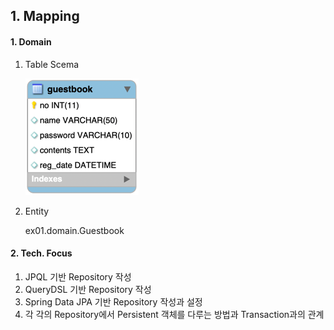 ## 1. Mapping

#### 1. Domain

1. Table Scema

   ![30001.png](../_resources/30001.png)

2. Entity

   ex01.domain.Guestbook




#### 2. Tech. Focus
1. JPQL 기반 Repository 작성
2. QueryDSL 기반 Repository 작성
3. Spring Data JPA 기반 Repository 작성과 설정
4. 각 각의 Repository에서 Persistent 객체를 다루는 방법과 Transaction과의 관계